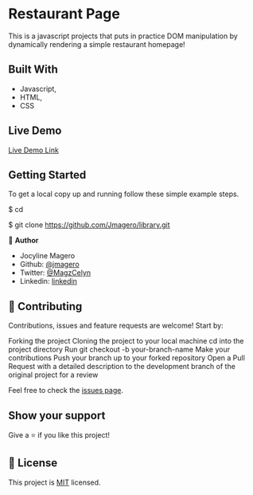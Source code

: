 # Restaurant Page
This is a javascript projects that puts in practice DOM manipulation by dynamically rendering a simple restaurant homepage!
 
## Built With

- Javascript,
- HTML,
- CSS

## Live Demo

[Live Demo Link](https://jmagero.github.io/library/)


## Getting Started

To get a local copy up and running follow these simple example steps.

$ cd

$ git clone https://github.com/Jmagero/library.git



👤 **Author**

- Jocyline Magero
- Github: [@jmagero](https://github.com/Jmagero)
- Twitter: [@MagzCelyn](https://twitter.com/MagzCelyn)
- Linkedin: [linkedin](https://linkedin.com/linkedinhandle)



## 🤝 Contributing

Contributions, issues and feature requests are welcome! Start by:

Forking the project
Cloning the project to your local machine
cd into the project directory
Run git checkout -b your-branch-name
Make your contributions
Push your branch up to your forked repository
Open a Pull Request with a detailed description to the development branch of the original project for a review

Feel free to check the [issues page](https://github.com/Jmagero/library.git/issues).

## Show your support

Give a ⭐️ if you like this project!


## 📝 License

This project is [MIT](lic.url) licensed.
